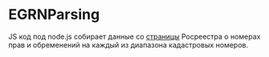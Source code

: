 # EGRNParsing

JS код под node.js собирает данные со [страницы](https://rosreestr.gov.ru/wps/portal/online_request) Росреестра о номерах прав и обременений на каждый из диапазона кадастровых номеров.
